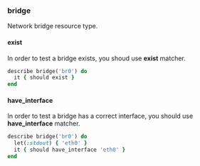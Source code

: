 ### <a name="bridge">bridge</a>

Network bridge resource type.

#### exist

In order to test a bridge exists, you shoud use **exist** matcher.

```ruby
describe bridge('br0') do
  it { should exist }
end
```

#### have_interface

In order to test a bridge has a correct interface, you should use **have_interface** matcher.

```ruby
describe bridge('br0') do
  let(:stdout) { 'eth0' }
  it { should have_interface 'eth0' }
end
```
